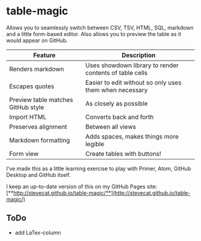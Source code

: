 # table-magic

Allows you to seamlessly switch between CSV, TSV, HTML, SQL, markdown and a little form-based editor. Also allows you to preview the table as it would appear on GitHub.

| Feature                            | Description                                             |
|------------------------------------|---------------------------------------------------------|
| Renders markdown                   | Uses showdown library to render contents of table cells |
| Escapes quotes                     | Easier to edit without so only uses them when necessary |
| Preview table matches GitHub style | As closely as possible                                  |
| Import HTML                        | Converts back and forth                                 |
| Preserves alignment                | Between all views                                       |
| Markdown formatting                | Adds spaces, makes things more legible                  |
| Form view                          | Create tables with buttons!                             |

I've made this as a little learning exercise to play with Primer, Atom, GitHub Desktop and GitHub itself.

I keep an up-to-date version of this on my GitHub Pages site: [**http://stevecat.github.io/table-magic/**](http://stevecat.github.io/table-magic/)

## ToDo
* add LaTex-column
